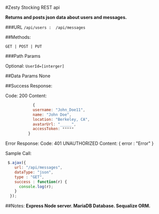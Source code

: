 #Zesty Stocking REST api 

**Returns and posts json data about users and messages.** 

###URL
`/api/users : 
/api/messages`

##Methods:

`GET | POST | PUT`

###Path Params

Optional:
`UserId=[interger]`

##Data Params
None

##Success Response:

Code: 200 
Content: 
```javascript
            { 
            username: "John_Doe11",
            name: "John Doe",
            location: "Berkeley, CA",
            avatarUrl: "_____",
            accessToken: *****
          }
```

Error Response:
Code: 401 UNAUTHORIZED 
Content: { error : "Error" }

Sample Call:
```javascript
 $.ajax({
    url: "/api/messages",
    dataType: "json",
    type : "GET",
    success : function(r) {
      console.log(r);
    }
  });
```
##Notes:
**Express Node server. MariaDB Database. Sequalize ORM.** 
